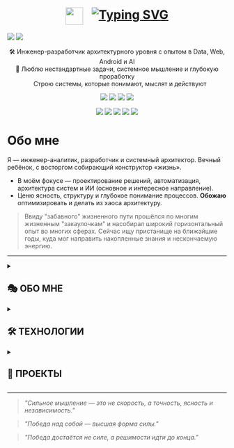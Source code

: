 <h1 align="center"><a><img src="https://raw.githubusercontent.com/JayantGoel001/JayantGoel001/refs/heads/master/GIF/Hi.gif" width="40px" hight="40px" style="vertical-align:top; margin-right:20px;"/></a><a href="https://git.io/typing-svg"><img src="https://readme-typing-svg.demolab.com?font=Fira+Code&weight=600&size=27&duration=2500&pause=4000&color=F73231&center=true&vCenter=true&height=40&lines=%D0%9F%D1%80%D0%B8%D0%B2%D0%B5%D1%82!+%D0%AF+-+%D0%92%D0%BB%D0%B0%D0%B4%D0%B8%D1%81%D0%BB%D0%B0%D0%B2;%D0%9F%D1%80%D0%B8%D0%B2%D0%B5%D1%82!+%D0%AF+-+What+Is+Love+" alt="Typing SVG" /></a></h1>




<p align="left">
  <a href="mailto:vkuvalin@yandex.ru"><img src="https://img.shields.io/badge/Email-vkuvalin@yandex.ru-83251d?style=flat&logo=gmail"/></a>
  <a href="https://t.me/steppz"><img src="https://img.shields.io/badge/Telegram-@Steppz-446b93?style=flat&logo=telegram"/></a>
</p>

<p align="center"">
  🛠 Инженер-разработчик архитектурного уровня с опытом в Data, Web, Android и AI<br/>
  🧩 Люблю нестандартные задачи, системное мышление и глубокую проработку<br/>
  <img src="https://raw.githubusercontent.com/JayantGoel001/JayantGoel001/refs/heads/master/GIF/Earth.gif" width="10px" hight="10px"/> Строю системы, которые понимают, мыслят и действуют
</p>


<p align="center">
	<img src="https://img.shields.io/badge/Backend-Python-3776ab?style=for-the-badge&logo=python"/>
	<img src="https://img.shields.io/badge/Android-Kotlin-6843d4?style=for-the-badge&logo=kotlin"/>
	<img src="https://img.shields.io/badge/AI-GPT-823636?style=for-the-badge&logo=OpenAI"/>
	<img src="https://img.shields.io/badge/WEB-231d1d?style=for-the-badge&logo=html5&logoColor=orange" />
</p>

<p align="center">
  <img src="https://img.shields.io/badge/🕌 ARCHITECTURE-a23f2d" />
  <img src="https://img.shields.io/badge/🧩 LOGIC--FIRST-032f3e" />
  <img src="https://img.shields.io/badge/🎨 SYSTEM DESIGN-0d1117" />
  <img src="https://img.shields.io/badge/✍️ AI MENTOR-50974f" />
  <img src="https://img.shields.io/badge/🧠 COGNITIVE-582e88" />
</p>



# Обо мне

Я — инженер-аналитик, разработчик и системный архитектор. Вечный ребёнок, с восторгом собирающий конструктор «жизнь».
- В моём фокусе — проектирование решений, автоматизация, архитектура систем и ИИ (основное и интересное направление).  
- Ценю ясность, структуру и глубокое понимание процессов. **Обожаю** оптимизировать и делать из хаоса архитектуру.

> Ввиду "забавного" жизненного пути прошёлся по многим жизненным "закаулочкам" и насобирал широкий горизонтальный опыт во многих сферах.
> Сейчас ищу пристанище на ближайшие годы, куда мог направить накопленные знания и нескончаемую энергию.

---
<details><summary><h2>🎭 ОБО МНЕ</h2></summary>
  <br>
  
  - Разрабатывал сложные enterprise-решения в ВТБ: архитектура, автоматизация, data pipeline'ы
  - Обучался Android-разработке (Kotlin, Jetpack Compose, MVVM, Firebase и др.)
  - Создал **Analyst Machine** — адаптивную мета-когнитивную надстройку над GPT с многуровневой логикой.
  - Люблю нестандартные задачи, системное мышление и глубокую проработку

  > Откуда-то набрался креативности, что по ночам мучает: мозг требует инноваций и оптимизировать что-нибудь - обожаю!   
  > В жизни успел повлиять и поковыряться во всём, что попадало в поле зрения :)

---
</details><details><summary><h2>🛠️ ТЕХНОЛОГИИ</h2></summary>
  
  - **Backend & Data:**  
    `Python`, `SQL`, `PostgreSQL`, `Django`, `Airflow`, `REST API`

  - **Frontend & Web:**  
    `HTML5`, `CSS3`, `JavaScript`, `Django templates`

  - **Android:**  
    `Kotlin`, `Jetpack Compose`, `Android SDK`, `Android Jetpack`, `Clean Architecture`,  
    `MVVM`, `Room`, `Retrofit`, `LiveData`, `Flows`, `Firebase`, `Dagger 2`,  
    `Navigation`, `Animations`, `Services`, `Broadcast Receivers`, `Content Providers`

  - **AI & Cognitive Systems:**  
    `GPT-4`, `Prompt Engineering`, `Cognitive Architecture`, `meta-reasoning`, `logic-first design`, `Markdown`

  - **Automation & Tools:**  
    `Bash`, `PowerShell`, `AutoHotkey`, `Git`, `Swagger`, `Grafana`, `OpenShift`

  - **Web Automation & Scripting:**  
    `urllib`, `http.cookiejar`, `html.parser`, `json`, `re`, `ssl`, `subprocess`, `threading`, `os`, `sys`, `time`, `datetime`

  - **Infrastructure & Environments:**  
    `Unix`, `Linux (RedHat)`, `Windows`,  `Jira`, `Confluence`

---
</details><details><summary><h2>📌 ПРОЕКТЫ</h2></summary>

  ### 🤖 [Analyst Machine](https://github.com/Vkuvalin/Analyst-Machine)
  > Когнитивная модификация ChatGPT, построенная на принципах логики, мета-рефлексии и архитектуры мышления  

  - В основе — фреймворк мышления: маршруты взаимодействия, шаблоны рассуждений,
  контроль логики и смысловой целостности. Система адаптируется под разные типы
  задач (глубокий управляемый анализ, обучение, ресерч), поддерживает стилистические
  режимы, автоматическое форматирование и пошаговую декомпозицию.

  ### 🧠 [BrainStorm](https://github.com/Vkuvalin/BrainStorm) - Android-игра с архитектурой MVP+ и Jetpack Compose. Реплика легенды - BrainWars
  ### 🧩 [AutoHotkey](https://github.com/Vkuvalin/AutoHotkey) - Искренне рекомендую ознакомиться и обуздать - мощный язык для Windows

</details>

---

> _"Сильное мышление — это не скорость, а точность, ясность и независимость."_

> _"Победа над собой — высшая форма силы."_

> _"Победа достаётся не силе, а решимости идти до конца."_
